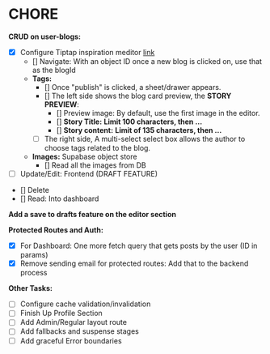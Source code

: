 # CHORE

**CRUD on user-blogs:**

- [x] Configure Tiptap inspiration meditor [link](https://meditor.pages.dev/)
  - [] Navigate: With an object ID once a new blog is clicked on, use that as the blogId
  - **Tags:**
    - [] Once "publish" is clicked, a sheet/drawer appears.
    - [] The left side shows the blog card preview, the **STORY PREVIEW**:
      - [] Preview image: By default, use the first image in the editor.
      - [] **Story Title:** **<bold>Limit 100 characters, then ...</bold>**
      - [] **Story content:** **<bold>Limit of 135 characters, then ...</bold>**
    - [ ] The right side, A multi-select select box allows the author to choose tags related to the blog.
  - **Images:** Supabase object store
    - [] Read all the images from DB
- [ ] Update/Edit: Frontend (DRAFT FEATURE)
- [] Delete
- [] Read: Into dashboard

**Add a save to drafts feature on the editor section**

**Protected Routes and Auth:**

- [x] For Dashboard: One more fetch query that gets posts by the user (ID in params)
- [x] Remove sending email for protected routes: Add that to the backend process

**Other Tasks:**

- [ ] Configure cache validation/invalidation
- [ ] Finish Up Profile Section
- [ ] Add Admin/Regular layout route
- [ ] Add fallbacks and suspense stages
- [ ] Add graceful Error boundaries
